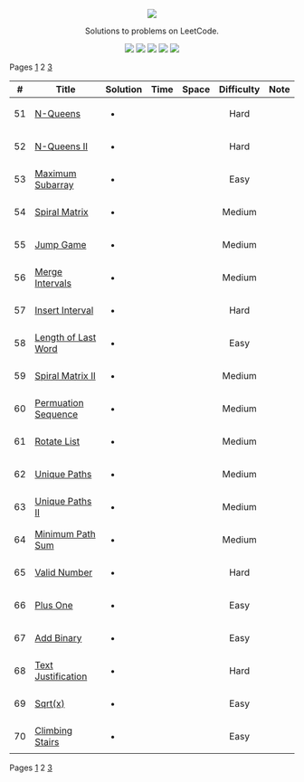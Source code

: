 [CopyrightLicense]:https://github.com/RyanFehr/LeetCode/blob/master/LICENSE
<p align="center">
	<a href="https://leetcode.com/rfehr/"><img src="https://discuss.leetcode.com/assets/uploads/system/site-logo.png?v=qgb1lp804jg" ></a>
</p>
<p align="center">
    Solutions to problems on LeetCode.
</p>
<p align="center">
	<img src="https://img.shields.io/badge/Solved-29/665-blue.svg">
    <img src="https://img.shields.io/badge/Easy-19-brightgreen.svg">
    <img src="https://img.shields.io/badge/Medium-10-yellow.svg">
    <img src="https://img.shields.io/badge/Hard-0-red.svg">
	<img src="https://img.shields.io/badge/Language-Java-orange.svg">
</p>

Pages [1](https://github.com/RyanFehr/LeetCode/blob/master/README.md) 2 [3](https://github.com/RyanFehr/LeetCode/blob/master/indexing/page3.md)

| #  | Title           |  Solution       |  Time           | Space           | Difficulty    | Note
-----|---------------- |:---------------:| --------------- | --------------- |:-------------:| -----
| 51 |[N-Queens](https://leetcode.com/problems/n-queens/description/)| <ul><li></li><ul> | | | Hard | ||
| 52 |[N-Queens II](https://leetcode.com/problems/n-queens-ii/description/)| <ul><li></li><ul> | | | Hard | ||
| 53 |[Maximum Subarray](https://leetcode.com/problems/maximum-subarray/description/)| <ul><li></li><ul> | | | Easy | ||
| 54 |[Spiral Matrix](https://leetcode.com/problems/spiral-matrix/description/)| <ul><li></li><ul> | | | Medium | ||
| 55 |[Jump Game](https://leetcode.com/problems/jump-game/description/)| <ul><li></li><ul> | | | Medium | ||
| 56 |[Merge Intervals](https://leetcode.com/problems/merge-intervals/description/)| <ul><li></li><ul> | | | Medium | ||
| 57 |[Insert Interval](https://leetcode.com/problems/insert-interval/description/)| <ul><li></li><ul> | | | Hard | ||
| 58 |[Length of Last Word](https://leetcode.com/problems/length-of-last-word/description/)| <ul><li></li><ul> | | | Easy | ||
| 59 |[Spiral Matrix II](https://leetcode.com/problems/spiral-matrix-ii/description/)| <ul><li></li><ul> | | | Medium | ||
| 60 |[Permuation Sequence](https://leetcode.com/problems/permutation-sequence/description/)| <ul><li></li><ul> | | | Medium | ||
| 61 |[Rotate List](https://leetcode.com/problems/rotate-list/description/)| <ul><li></li><ul> | | | Medium | ||
| 62 |[Unique Paths](https://leetcode.com/problems/unique-paths/description/)| <ul><li></li><ul> | | | Medium | ||
| 63 |[Unique Paths II](https://leetcode.com/problems/unique-paths-ii/description/)| <ul><li></li><ul> | | | Medium | ||
| 64 |[Minimum Path Sum](https://leetcode.com/problems/minimum-path-sum/description/)| <ul><li></li><ul> | | | Medium | ||
| 65 |[Valid Number](https://leetcode.com/problems/valid-number/description/)| <ul><li></li><ul> | | | Hard | ||
| 66 |[Plus One](https://leetcode.com/problems/plus-one/description/)| <ul><li></li><ul> | | | Easy | ||
| 67 |[Add Binary](https://leetcode.com/problems/add-binary/description/)| <ul><li></li><ul> | | | Easy | ||
| 68 |[Text Justification](https://leetcode.com/problems/text-justification/description/)| <ul><li></li><ul> | | | Hard | ||
| 69 |[Sqrt(x)](https://leetcode.com/problems/sqrtx/description/)| <ul><li></li><ul> | | | Easy | ||
| 70 |[Climbing Stairs](https://leetcode.com/problems/climbing-stairs/description/)| <ul><li></li><ul> | | | Easy | ||

Pages [1](https://github.com/RyanFehr/LeetCode/blob/master/README.md) 2 [3](https://github.com/RyanFehr/LeetCode/blob/master/indexing/page3.md)